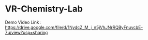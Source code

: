 # VR-Chemistry-Lab

Demo Video Link : https://drive.google.com/file/d/1NydcZ_M_j_n5jVhJNrRQByFnuvcbE-7u/view?usp=sharing

